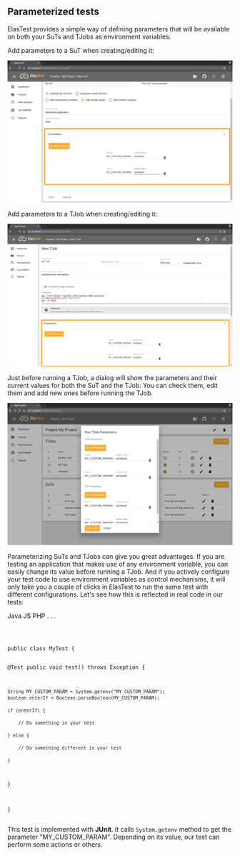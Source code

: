 <div class="range range-xs-left">
<div class="cell-xs-10 cell-lg-6 text-md-left inset-md-right-80 cell-lg-push-1 offset-top-50 offset-lg-top-0">
<h2 id="content" class="h1">Parameterized tests</h2>
<div class="offset-top-30 offset-md-top-30">
</div>
</div>
</div>

ElasTest provides a simple way of defining parameters that will be available on both your SuTs and TJobs as environment variables.

Add parameters to a SuT when creating/editing it:

<div class="docs-gallery inline-block">
    <a data-fancybox="gallery-1" href="/docs/testing/images/sut_parameters.png"><img class="img-responsive img-wellcome" src="/docs/testing/images/sut_parameters.png"/></a>
</div>

Add parameters to a TJob when creating/editing it:

<div class="docs-gallery inline-block">
    <a data-fancybox="gallery-1" href="/docs/testing/images/tjob_parameters.png"><img class="img-responsive img-wellcome" src="/docs/testing/images/tjob_parameters.png"/></a>
</div>

Just before running a TJob, a dialog will show the parameters and their current values for both the SuT and the TJob. You can check them, edit them and add new ones before running the TJob.

<div class="docs-gallery inline-block">
    <a data-fancybox="gallery-1" href="/docs/testing/images/configure_params.png"><img class="img-responsive img-wellcome" src="/docs/testing/images/configure_params.png"/></a>
</div>

Parameterizing SuTs and TJobs can give you great advantages. If you are testing an application that makes use of any environment variable, you can easily change its value before running a TJob. And if you actively configure your test code to use environment variables as control mechanisms, it will only take you a couple of clicks in ElasTest to run the same test with different configurations. Let's see how this is reflected in real code in our tests:


<div class="badges-menu noselectionable">
    <span id="java-test-btn" class="badge badge-default my-badge selected">Java</span>
    <span id="js-test-btn" class="badge badge-default my-badge">JS</span>
    <span class="badge badge-default my-badge my-badge-disabled">PHP</span>
    <span class="badge badge-default my-badge my-badge-disabled">. . .</span>
</div>

<div id="java-test" class="lang-section">

<div class="row" style="margin-top: 40px">

<div class="col-md-6">
<pre>
<code class="java">
public class MyTest {

  @Test
  public void test() throws Exception {
      
    String MY_CUSTOM_PARAM = System.getenv("MY_CUSTOM_PARAM");
    boolean enterIf = Boolean.parseBoolean(MY_CUSTOM_PARAM);

    if (enterIf) {

        // Do something in your test

    } else {

        // Do something different in your test

    }
  }

}
</code>
</pre>
</div>

<div class="col-md-6">
    <p>This test is implemented with <strong>JUnit</strong>. It calls <code>System.getenv</code> method to get the parameter "MY_CUSTOM_PARAM". Depending on its value, our test can perform some actions or others.</p>
</div>

</div>
</div>


<div id="js-test" class="lang-section" hidden>
<div class="row" style="margin-top: 40px">

<div class="col-md-6">
<pre>
<code class="javascript">
var chai = require("chai");

describe("My application", () => {
  it("should do something", async function() {

    var MY_CUSTOM_PARAM = process.env.MY_CUSTOM_PARAM;

    if (MY_CUSTOM_PARAM === "true") {

        // Do something in your test

    } else {

        // Do something different in your test

    }
  })
});
</code>
</pre>
</div>

<div class="col-md-6">
    <p>This test is implemented with <strong>mocha</strong>. It accesses <code>process.env</code> property to get the parameter "MY_CUSTOM_PARAM". Depending on its value, our test can perform some actions or others.</p>
</div>

</div>
</div>

<script>
$('#java-test-btn').click(function(event) {
  activateBadge('java-test');
});
$('#js-test-btn').click(function(event) {
  activateBadge('js-test');
});

function activateBadge(sectionName) {
  $('.lang-section').hide();
  $('#' + sectionName).show();
  $('.selected').removeClass('selected');
  $('#' + sectionName + '-btn').addClass('selected');
}

var langSections = [
  'java',
  'js'
];
</script>

<script src="//code.jquery.com/jquery-3.2.1.min.js"></script>
<link rel="stylesheet" href="https://cdnjs.cloudflare.com/ajax/libs/fancybox/3.2.5/jquery.fancybox.min.css" />
<script src="https://cdnjs.cloudflare.com/ajax/libs/fancybox/3.2.5/jquery.fancybox.min.js"></script>

<script>
var galleries = $('div.docs-gallery');
for (var i = 1; i <= galleries.length; i++) {
    $().fancybox({
    selector : '[data-fancybox="gallery-' + i + '"]',
    infobar : true,
    arrows : false,
    loop: false,
    protect: true,
    transitionEffect: 'slide',
    buttons : [
        'close'
    ],
    clickOutside : 'close',
    clickSlide   : 'close',
  });
}
</script>